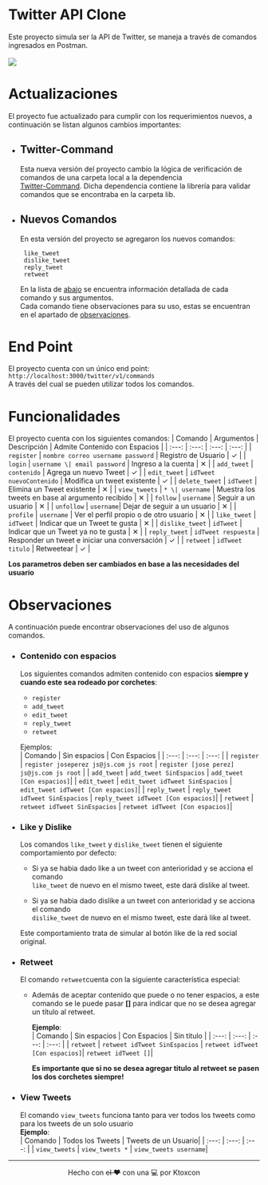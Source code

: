 # Twitter API Clone

Este proyecto simula ser la API de Twitter, se maneja a través de comandos ingresados en Postman.  
<br />
<a href="https://github.com/ktoxcon/twitter-clone">
  <img src="https://github-readme-stats.vercel.app/api/pin/?username=ktoxcon&bg_color=fff&title_color=001&text_color=001&repo=twitter-clone" />
</a>

# Actualizaciones  
El proyecto fue actualizado para cumplir con los requerimientos nuevos, a continuación se listan algunos cambios importantes:  

- ## Twitter-Command
     Esta nueva versión del proyecto cambio la lógica de verificación de comandos de una carpeta local a la dependencia  
     [Twitter-Command](https://www.npmjs.com/package/twitter-command).  Dicha dependencia contiene la librería para validar comandos que se
     encontraba en la carpeta lib.  
     
- ## Nuevos Comandos
     En esta versión del proyecto se agregaron los nuevos comandos:
     ```
      like_tweet
      dislike_tweet
      reply_tweet
      retweet
     ```  
     En la lista de <a href="#list">abajo</a> se encuentra información detallada de cada comando y sus argumentos.  
     Cada comando tiene observaciones para su uso, estas se encuentran en el apartado de <a href="#obs">observaciones</a>.

# End Point

El proyecto cuenta con un único end point:
`http://localhost:3000/twitter/v1/commands`  
A través del cual se pueden utilizar todos los comandos.

<a id="list"></a>
# Funcionalidades
<a id="list"></a>
 El proyecto cuenta con los siguientes comandos: 
 | Comando | Argumentos | Descripción | Admite Contenido con Espacios |
 | :---: | :---: | :---: | :---: |
 | `register` | `nombre correo username password` | Registro de Usuario | ✓ |
 | `login` | `username \| email password` | Ingreso a la cuenta | ✕ |
 | `add_tweet` | `contenido` | Agrega un nuevo Tweet | ✓ |
 | `edit_tweet` | `idTweet nuevoContenido` | Modifica un tweet existente | ✓ |
 | `delete_tweet` | `idTweet` | Elimina un Tweet existente | ✕ |
 | `view_tweets` | `* \| username` | Muestra los tweets en base al argumento recibido | ✕ |
 | `follow` | `username` | Seguir a un usuario | ✕ |
 | `unfollow` | `username`| Dejar de seguir a un usuario | ✕ |
 | `profile` | `username` | Ver el perfil propio o de otro usuario | ✕ |
 | `like_tweet` | `idTweet` | Indicar que un Tweet te gusta | ✕ |
 | `dislike_tweet` | `idTweet` | Indicar que un Tweet ya no te gusta | ✕ |
 | `reply_tweet` | `idTweet respuesta` | Responder un tweet e iniciar una conversación | ✓ |
 | `retweet` | `idTweet titulo` | Retweetear | ✓ |
   
 **Los parametros deben ser cambiados en base a las necesidades del usuario**
<a id="obs"></a>
# Observaciones
  A continuación puede encontrar observaciones del uso de algunos comandos.
  
  - ### Contenido con espacios 
    Los siguientes comandos admiten contenido con espacios **siempre y cuando este sea rodeado por corchetes**:  
    - `register`
    - `add_tweet` 
    - `edit_tweet`
    - `reply_tweet`
    - `retweet`
    
    Ejemplos:  
    | Comando | Sin espacios | Con Espacios |
    | :---: | :---: | :---: |
    | `register` | `register joseperez js@js.com js root` | `register [jose perez] js@js.com js root` |
    | `add_tweet` | `add_tweet SinEspacios` | `add_tweet [Con espacios]`|
    | `edit_tweet` | `edit_tweet idTweet SinEspacios` | `edit_tweet idTweet [Con espacios]`|
    | `reply_tweet` | `reply_tweet idTweet SinEspacios` | `reply_tweet idTweet [Con espacios]`|
    | `retweet` | `retweet idTweet SinEspacios` | `retweet idTweet [Con espacios]`|

  - ### Like y Dislike 
    Los comandos `like_tweet` y `dislike_tweet` tienen el siguiente comportamiento por defecto:   
    - Si ya se habia dado like a un tweet con anterioridad y se acciona el comando  
      `like_tweet` de nuevo en el mismo tweet, este dará dislike al tweet. 
      
    - Si ya se habia dado dislike a un tweet con anterioridad y se acciona el comando  
      `dislike_tweet` de nuevo en el mismo tweet, este dará like al tweet.
      
     Este comportamiento trata de simular al botón like de la red social original.
     
  - ### Retweet 
    El comando `retweet`cuenta con la siguiente característica especial:
    - Además de aceptar contenido que puede o no tener espacios, a este comando se le puede
      pasar **[]** para indicar que no se desea agregar un título al retweet.
      
      **Ejemplo**:  
      | Comando | Sin espacios | Con Espacios | Sin titulo |
      | :---: | :---: | :---: | :---: |
      | `retweet` | `retweet idTweet SinEspacios` | `retweet idTweet [Con espacios]`| `retweet idTweet []`|
      
      **Es importante que si no se desea agregar titulo al retweet se pasen los dos corchetes siempre!**
      
  - ### View Tweets
    El comando `view_tweets` funciona tanto para ver todos los tweets como para los tweets de un solo usuario  
      **Ejemplo**:  
      | Comando | Todos los Tweets |  Tweets de un Usuario|
      | :---: | :---: | :---: |
      | `view_tweets` | `view_tweets *` | `view_tweets username`|

<hr>

<p align="center">Hecho con <del>el ❤️</del> con una 💻 por Ktoxcon</p>
